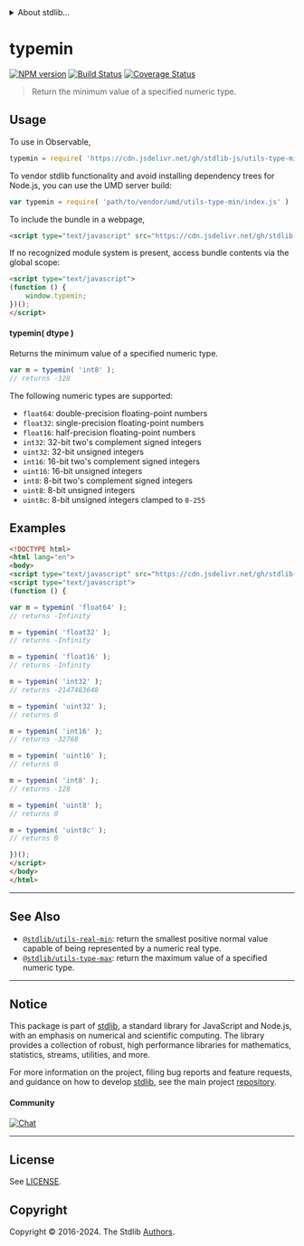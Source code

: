 <!--

@license Apache-2.0

Copyright (c) 2018 The Stdlib Authors.

Licensed under the Apache License, Version 2.0 (the "License");
you may not use this file except in compliance with the License.
You may obtain a copy of the License at

   http://www.apache.org/licenses/LICENSE-2.0

Unless required by applicable law or agreed to in writing, software
distributed under the License is distributed on an "AS IS" BASIS,
WITHOUT WARRANTIES OR CONDITIONS OF ANY KIND, either express or implied.
See the License for the specific language governing permissions and
limitations under the License.

-->


<details>
  <summary>
    About stdlib...
  </summary>
  <p>We believe in a future in which the web is a preferred environment for numerical computation. To help realize this future, we've built stdlib. stdlib is a standard library, with an emphasis on numerical and scientific computation, written in JavaScript (and C) for execution in browsers and in Node.js.</p>
  <p>The library is fully decomposable, being architected in such a way that you can swap out and mix and match APIs and functionality to cater to your exact preferences and use cases.</p>
  <p>When you use stdlib, you can be absolutely certain that you are using the most thorough, rigorous, well-written, studied, documented, tested, measured, and high-quality code out there.</p>
  <p>To join us in bringing numerical computing to the web, get started by checking us out on <a href="https://github.com/stdlib-js/stdlib">GitHub</a>, and please consider <a href="https://opencollective.com/stdlib">financially supporting stdlib</a>. We greatly appreciate your continued support!</p>
</details>

# typemin

[![NPM version][npm-image]][npm-url] [![Build Status][test-image]][test-url] [![Coverage Status][coverage-image]][coverage-url] <!-- [![dependencies][dependencies-image]][dependencies-url] -->

> Return the minimum value of a specified numeric type.

<!-- Section to include introductory text. Make sure to keep an empty line after the intro `section` element and another before the `/section` close. -->

<section class="intro">

</section>

<!-- /.intro -->

<!-- Package usage documentation. -->



<section class="usage">

## Usage

To use in Observable,

```javascript
typemin = require( 'https://cdn.jsdelivr.net/gh/stdlib-js/utils-type-min@umd/browser.js' )
```

To vendor stdlib functionality and avoid installing dependency trees for Node.js, you can use the UMD server build:

```javascript
var typemin = require( 'path/to/vendor/umd/utils-type-min/index.js' )
```

To include the bundle in a webpage,

```html
<script type="text/javascript" src="https://cdn.jsdelivr.net/gh/stdlib-js/utils-type-min@umd/browser.js"></script>
```

If no recognized module system is present, access bundle contents via the global scope:

```html
<script type="text/javascript">
(function () {
    window.typemin;
})();
</script>
```

#### typemin( dtype )

Returns the minimum value of a specified numeric type.

```javascript
var m = typemin( 'int8' );
// returns -128
```

The following numeric types are supported:

-   `float64`: double-precision floating-point numbers
-   `float32`: single-precision floating-point numbers
-   `float16`: half-precision floating-point numbers
-   `int32`: 32-bit two's complement signed integers
-   `uint32`: 32-bit unsigned integers
-   `int16`: 16-bit two's complement signed integers
-   `uint16`: 16-bit unsigned integers
-   `int8`: 8-bit two's complement signed integers
-   `uint8`: 8-bit unsigned integers
-   `uint8c`: 8-bit unsigned integers clamped to `0-255`

</section>

<!-- /.usage -->

<!-- Package usage notes. Make sure to keep an empty line after the `section` element and another before the `/section` close. -->

<section class="notes">

</section>

<!-- /.notes -->

<!-- Package usage examples. -->

<section class="examples">

## Examples

<!-- eslint no-undef: "error" -->

```html
<!DOCTYPE html>
<html lang="en">
<body>
<script type="text/javascript" src="https://cdn.jsdelivr.net/gh/stdlib-js/utils-type-min@umd/browser.js"></script>
<script type="text/javascript">
(function () {

var m = typemin( 'float64' );
// returns -Infinity

m = typemin( 'float32' );
// returns -Infinity

m = typemin( 'float16' );
// returns -Infinity

m = typemin( 'int32' );
// returns -2147483648

m = typemin( 'uint32' );
// returns 0

m = typemin( 'int16' );
// returns -32768

m = typemin( 'uint16' );
// returns 0

m = typemin( 'int8' );
// returns -128

m = typemin( 'uint8' );
// returns 0

m = typemin( 'uint8c' );
// returns 0

})();
</script>
</body>
</html>
```

</section>

<!-- /.examples -->

<!-- Section for describing a command-line interface. -->



<!-- Section to include cited references. If references are included, add a horizontal rule *before* the section. Make sure to keep an empty line after the `section` element and another before the `/section` close. -->

<section class="references">

</section>

<!-- /.references -->

<!-- Section for related `stdlib` packages. Do not manually edit this section, as it is automatically populated. -->

<section class="related">

* * *

## See Also

-   <span class="package-name">[`@stdlib/utils-real-min`][@stdlib/utils/real-min]</span><span class="delimiter">: </span><span class="description">return the smallest positive normal value capable of being represented by a numeric real type.</span>
-   <span class="package-name">[`@stdlib/utils-type-max`][@stdlib/utils/type-max]</span><span class="delimiter">: </span><span class="description">return the maximum value of a specified numeric type.</span>

</section>

<!-- /.related -->

<!-- Section for all links. Make sure to keep an empty line after the `section` element and another before the `/section` close. -->


<section class="main-repo" >

* * *

## Notice

This package is part of [stdlib][stdlib], a standard library for JavaScript and Node.js, with an emphasis on numerical and scientific computing. The library provides a collection of robust, high performance libraries for mathematics, statistics, streams, utilities, and more.

For more information on the project, filing bug reports and feature requests, and guidance on how to develop [stdlib][stdlib], see the main project [repository][stdlib].

#### Community

[![Chat][chat-image]][chat-url]

---

## License

See [LICENSE][stdlib-license].


## Copyright

Copyright &copy; 2016-2024. The Stdlib [Authors][stdlib-authors].

</section>

<!-- /.stdlib -->

<!-- Section for all links. Make sure to keep an empty line after the `section` element and another before the `/section` close. -->

<section class="links">

[npm-image]: http://img.shields.io/npm/v/@stdlib/utils-type-min.svg
[npm-url]: https://npmjs.org/package/@stdlib/utils-type-min

[test-image]: https://github.com/stdlib-js/utils-type-min/actions/workflows/test.yml/badge.svg?branch=v0.2.1
[test-url]: https://github.com/stdlib-js/utils-type-min/actions/workflows/test.yml?query=branch:v0.2.1

[coverage-image]: https://img.shields.io/codecov/c/github/stdlib-js/utils-type-min/main.svg
[coverage-url]: https://codecov.io/github/stdlib-js/utils-type-min?branch=main

<!--

[dependencies-image]: https://img.shields.io/david/stdlib-js/utils-type-min.svg
[dependencies-url]: https://david-dm.org/stdlib-js/utils-type-min/main

-->

[chat-image]: https://img.shields.io/gitter/room/stdlib-js/stdlib.svg
[chat-url]: https://app.gitter.im/#/room/#stdlib-js_stdlib:gitter.im

[stdlib]: https://github.com/stdlib-js/stdlib

[stdlib-authors]: https://github.com/stdlib-js/stdlib/graphs/contributors

[cli-section]: https://github.com/stdlib-js/utils-type-min#cli
[cli-url]: https://github.com/stdlib-js/utils-type-min/tree/cli
[@stdlib/utils-type-min]: https://github.com/stdlib-js/utils-type-min/tree/main

[umd]: https://github.com/umdjs/umd
[es-module]: https://developer.mozilla.org/en-US/docs/Web/JavaScript/Guide/Modules

[deno-url]: https://github.com/stdlib-js/utils-type-min/tree/deno
[deno-readme]: https://github.com/stdlib-js/utils-type-min/blob/deno/README.md
[umd-url]: https://github.com/stdlib-js/utils-type-min/tree/umd
[umd-readme]: https://github.com/stdlib-js/utils-type-min/blob/umd/README.md
[esm-url]: https://github.com/stdlib-js/utils-type-min/tree/esm
[esm-readme]: https://github.com/stdlib-js/utils-type-min/blob/esm/README.md
[branches-url]: https://github.com/stdlib-js/utils-type-min/blob/main/branches.md

[stdlib-license]: https://raw.githubusercontent.com/stdlib-js/utils-type-min/main/LICENSE

<!-- <related-links> -->

[@stdlib/utils/real-min]: https://github.com/stdlib-js/utils-real-min/tree/umd

[@stdlib/utils/type-max]: https://github.com/stdlib-js/utils-type-max/tree/umd

<!-- </related-links> -->

</section>

<!-- /.links -->
